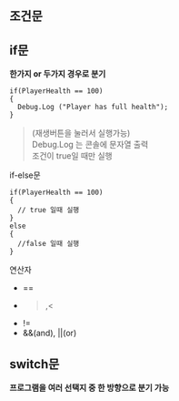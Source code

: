 조건문 
------

## if문

**한가지 or 두가지 경우로 분기**
```예시
if(PlayerHealth == 100)
{
  Debug.Log ("Player has full health");
}
```
>(재생버튼을 눌러서 실행가능)<br>
>Debug.Log 는 콘솔에 문자열 출력<br>
>조건이 true일 때만 실행<br>

if-else문
```예시
if(PlayerHealth == 100)
{
  // true 일때 실행
}
else
{
  //false 일때 실행
}
```

연산자 
* ==
*  >,<
* !=
* &&(and), ||(or)

## switch문

**프로그램을 여러 선택지 중 한 방향으로 분기 가능**

